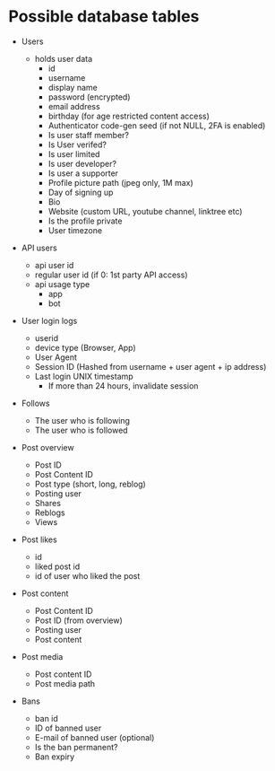# Possible database tables

- Users
    - holds user data
        - id
        - username
        - display name
        - password (encrypted)
        - email address
        - birthday (for age restricted content access)
        - Authenticator code-gen seed (if not NULL, 2FA is enabled)
        - Is user staff member?
        - Is User verifed?
        - Is user limited
        - Is user developer?
        - Is user a supporter
        - Profile picture path (jpeg only, 1M max)
        - Day of signing up
        - Bio
        - Website (custom URL, youtube channel, linktree etc)
        - Is the profile private
        - User timezone

- API users
    - api user id
    - regular user id (if 0: 1st party API access)
    - api usage type
        - app
        - bot

- User login logs
    - userid
    - device type (Browser, App)
    - User Agent
    - Session ID (Hashed from username + user agent + ip address)
    - Last login UNIX timestamp
        - If more than 24 hours, invalidate session

- Follows
    - The user who is following
    - The user who is followed

- Post overview
    - Post ID
    - Post Content ID
    - Post type (short, long, reblog)
    - Posting user
    - Shares
    - Reblogs
    - Views

- Post likes
    - id
    - liked post id
    - id of user who liked the post

- Post content
    - Post Content ID
    - Post ID (from overview)
    - Posting user
    - Post content

- Post media
    - Post content ID
    - Post media path

- Bans
    - ban id
    - ID of banned user
    - E-mail of banned user (optional)
    - Is the ban permanent?
    - Ban expiry